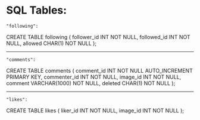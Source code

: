 SQL Tables:
=================
	"following":

CREATE TABLE following
(
follower_id INT NOT NULL,
followed_id INT NOT NULL,
allowed CHAR(1) NOT NULL
);

-----------------
	"comments":

CREATE TABLE comments
(
comment_id INT NOT NULL AUTO_INCREMENT PRIMARY KEY,
commenter_id INT NOT NULL,
image_id INT NOT NULL,
comment VARCHAR(1000) NOT NULL,
deleted CHAR(1) NOT NULL
);

-----------------
	"likes":

CREATE TABLE likes
(
liker_id INT NOT NULL,
image_id INT NOT NULL
);
